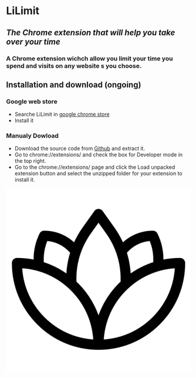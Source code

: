 # LiLimit
## _The Chrome extension that will help you take over your time_ 

### A Chrome extension wichch allow you limit your time you spend and visits on any website s you choose.

## Installation and download (ongoing)

### Google web store

- Searche LiLimit in [google chrome store](https://chrome.google.com/webstore/category/extensions)
- Install it

### Manualy Dowload

- Download the source code from [Github](https://github.com/jonis100/LiLimit) and extract it.
- Go to chrome://extensions/ and check the box for Developer mode in the top right.
- Go to the chrome://extensions/ page and click the Load unpacked extension button and select the unzipped folder for your extension to install it.



![Logo](images/lily.png)
